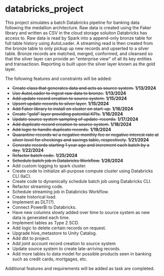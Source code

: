 # databricks_project
This project simulates a batch Databricks pipeline for banking data following the medallion architecture. Raw data is created using the Faker library and written as CSV in the cloud storage soluiton Databricks has access to. Raw data is read by Spark into a append-only bronze table for full table history using AutoLoader. A streaming read is then created from the bronze table to only pickup up new records and upserted to a silver table. Bronze records are matched, merged, conformed, and cleansed so that the silver layer can provide an "enterprise view" of all its key entities and transactiosn. Reporting is built upon the silver layer known as the gold layer.

The following features and constraints will be added:
- ~~Create class that generates data and acts as source system.~~ **1/13/2024**
- ~~Use AutoLoader to ingest raw data to bronze.~~ **1/13/2024**
- ~~Add update record creation to source system.~~ **1/15/2024**
- ~~Upsert update records to silver layer.~~ **1/15/2024**
- ~~Add Faker library to install on cluster on start-up.~~ **1/16/2024**
- ~~Create "gold" layer providing potential KPIs.~~ **1/16/2024**
- ~~Update source system sampling of update-records.~~ **1/17/2024**
- ~~Add duplicate record creation to source system.~~ **1/18/2024**
- ~~Add logic to handle duplicate records.~~ **1/19/2024**
- ~~Quarantine records w/ a negative monthly fee or negative interest rate at silver level for checkings and savings table, respectively.~~ **1/21/2024**
- ~~Generate records starting 1 year ago and increment each batch by a day.~~ **1/22/2024**
- ~~Refactor batch code.~~ **1/25/2024**
- ~~Schedule batch job in Databricks Workflow.~~ **1/26/2024**
- Add custom logging to spark cluster.
- Create code to initialize all-purpose compute cluster using Databricks CLI (IaC).
- Create code to dynamically schedule batch job using Databricks CLI.
- Refactor streaming code.
- Schedule streaming job in Databricks Workflow.
- Create historical load.
- Implement as DLT(?).
- Connect PowerBi to Databricks.
- Have new columns slowly added over time to source system as new data is generated each time.
- Implement tables as Type 2 SCD.
- Add logic to delete certain records on request.
- Upgrade hive_metastore to Unity Catalog.
- Add dbt to project.
- Add joint account record creation to source system
- Update source system to create late-arriving records. 
- Add more tables to data model for possible products seen in banking such as credit cards, mortgages, etc.

Additional features and requirements will be added as task are completed.

